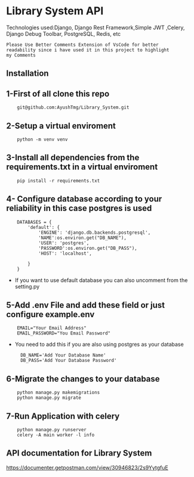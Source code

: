 #             Library System API 







Technologies used:Django, Django Rest Framework,Simple JWT ,Celery, Django Debug Toolbar, PostgreSQL, Redis, etc


    Please Use Better Comments Extension of VsCode for better 
    readability since i have used it in this project to highlight 
    my Comments 



## Installation


1-First of all clone this repo
--

        git@github.com:AyushTmg/Library_System.git


2-Setup a virtual enviroment
--

        python -m venv venv


3-Install all dependencies from the requirements.txt in a virtual enviroment
--

        pip install -r requirements.txt


4- Configure database according to your reliability in this case postgres is used
--
        DATABASES = {
            'default': {
                'ENGINE': 'django.db.backends.postgresql',
                'NAME':os.environ.get("DB_NAME"),
                'USER': 'postgres', 
                'PASSWORD':os.environ.get("DB_PASS"), 
                'HOST': 'localhost', 

            }
        }

- If you want to use default database you can also uncomment from the setting.py 

5-Add .env File and add these field or just configure example.env
--

        EMAIL="Your Email Address"
        EMAIL_PASSWORD="You Email Password"

- You need to add this if you are also using postgres as your database 

        DB_NAME='Add Your Database Name'
        DB_PASS='Add Your Database Password'



6-Migrate the changes to your database
--
        python manage.py makemigrations 
        python manage.py migrate

7-Run Application with celery 
--
        python manage.py runserver
        celery -A main worker -l info

## API documentation for Library System

https://documenter.getpostman.com/view/30946823/2s9YytgfuE
